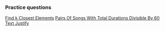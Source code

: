 ### Practice questions

[Find k Closest Elements](https://github.com/ankitrathore25/LeetcodePractice/tree/main/src/find_k_closest_elements)
[Pairs Of Songs With Total Durations Divisible By 60](https://github.com/ankitrathore25/LeetcodePractice/tree/main/src/pairs_of_songs_with_total_durations_divisible_by_60)
[Text Justify](https://github.com/ankitrathore25/LeetcodePractice/tree/main/src/text_justify)
